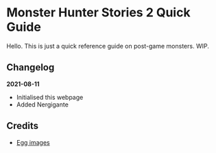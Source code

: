 # Monster Hunter Stories 2 Quick Guide

Hello. This is just a quick reference guide on post-game monsters. WIP.

## Changelog
**2021-08-11**
- Initialised this webpage
- Added Nergigante

## Credits
- [Egg images](https://www.thegamer.com/monster-hunter-stories-2-monster-egg-monster-den-guide/)